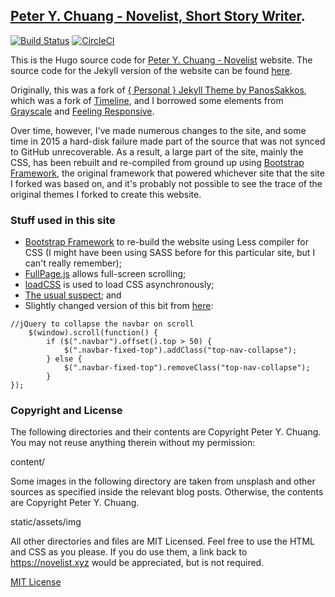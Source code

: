 ## [Peter Y. Chuang - Novelist, Short Story Writer](https://novelist.xyz).

[![Build Status](https://travis-ci.org/peterychuang/peterychuang.github.io.svg?branch=source)](https://travis-ci.org/peterychuang/peterychuang.github.io) [![CircleCI](https://circleci.com/gh/peterychuang/peterychuang.github.io/tree/source.svg?style=svg)](https://circleci.com/gh/peterychuang/peterychuang.github.io/tree/source)

This is the Hugo source code for [Peter Y. Chuang - Novelist](https://novelist.xyz) website. The source code for the Jekyll version of the website can be found [here](https://github.com/peterychuang/peterychuang.github.io/tree/source-jekyll).

Originally, this was a fork of [{ Personal } Jekyll Theme by PanosSakkos](https://github.com/PanosSakkos/personal-jekyll-theme), which was a fork of [Timeline](https://github.com/kirbyt/timeline-jekyll-theme), and I borrowed some elements from [Grayscale](https://github.com/jeromelachaud/grayscale-theme) and [Feeling Responsive](https://github.com/Phlow/feeling-responsive).

Over time, however, I've made numerous changes to the site, and some time in 2015 a hard-disk failure made part of the source that was not synced to GitHub unrecoverable. As a result, a large part of the site, mainly the CSS, has been rebuilt and re-compiled from ground up using [Bootstrap Framework](https://github.com/twbs/bootstrap), the original framework that powered whichever site that the site I forked was based on, and it's probably not possible to see the trace of the original themes I forked to create this website.

### Stuff used in this site

* [Bootstrap Framework](https://github.com/twbs/bootstrap) to re-build the website using Less compiler for CSS (I might have been using SASS before for this particular site, but I can't really remember);
* [FullPage.js](https://github.com/alvarotrigo/fullPage.js) allows full-screen scrolling;
* [loadCSS](https://github.com/filamentgroup/loadCSS) is used to load CSS asynchronously;
* [The usual suspect](https://github.com/jquery/jquery); and
* Slightly changed version of this bit from [here](https://github.com/BlackrockDigital/startbootstrap-scrolling-nav/blob/gh-pages/js/scrolling-nav.js):
```
//jQuery to collapse the navbar on scroll
    $(window).scroll(function() {
        if ($(".navbar").offset().top > 50) {
            $(".navbar-fixed-top").addClass("top-nav-collapse");
        } else {
            $(".navbar-fixed-top").removeClass("top-nav-collapse");
        }
});
```

### Copyright and License

The following directories and their contents are Copyright Peter Y. Chuang. You may not reuse anything therein without my permission:

content/  

Some images in the following directory are taken from unsplash and other sources as specified inside the relevant blog posts. Otherwise, the contents are Copyright Peter Y. Chuang.

static/assets/img  

All other directories and files are MIT Licensed. Feel free to use the HTML and CSS as you please. If you do use them, a link back to https://novelist.xyz would be appreciated, but is not required.

[MIT License](https://github.com/peterychuang/peterychuang.github.io/blob/master/LICENSE)
